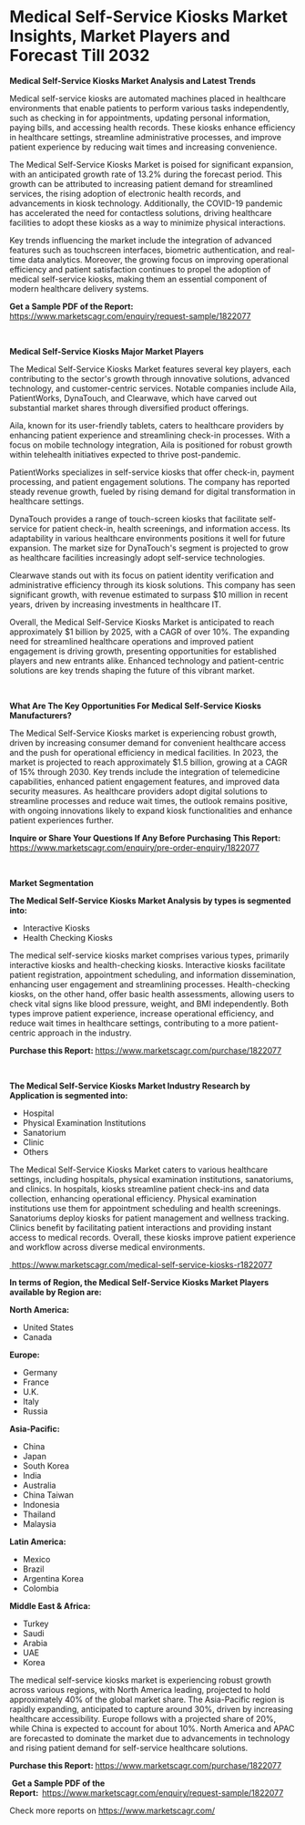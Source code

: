 <p><h1>Medical Self-Service Kiosks Market Insights, Market Players and Forecast Till 2032</h1></p><p><strong>Medical Self-Service Kiosks Market Analysis and Latest Trends</strong></p>
<p><p>Medical self-service kiosks are automated machines placed in healthcare environments that enable patients to perform various tasks independently, such as checking in for appointments, updating personal information, paying bills, and accessing health records. These kiosks enhance efficiency in healthcare settings, streamline administrative processes, and improve patient experience by reducing wait times and increasing convenience.</p><p>The Medical Self-Service Kiosks Market is poised for significant expansion, with an anticipated growth rate of 13.2% during the forecast period. This growth can be attributed to increasing patient demand for streamlined services, the rising adoption of electronic health records, and advancements in kiosk technology. Additionally, the COVID-19 pandemic has accelerated the need for contactless solutions, driving healthcare facilities to adopt these kiosks as a way to minimize physical interactions.</p><p>Key trends influencing the market include the integration of advanced features such as touchscreen interfaces, biometric authentication, and real-time data analytics. Moreover, the growing focus on improving operational efficiency and patient satisfaction continues to propel the adoption of medical self-service kiosks, making them an essential component of modern healthcare delivery systems.</p></p>
<p><strong>Get a Sample PDF of the Report:&nbsp;</strong> <a href="https://www.marketscagr.com/enquiry/request-sample/1822077?utm_campaign=1889&utm_medium=2&utm_source=Github&utm_content=ia&utm_term=27022025&utm_id=medical-self-service-kiosks">https://www.marketscagr.com/enquiry/request-sample/1822077</a></p>
<p>&nbsp;</p>
<p><strong>Medical Self-Service Kiosks Major Market Players</strong></p>
<p><p>The Medical Self-Service Kiosks Market features several key players, each contributing to the sector's growth through innovative solutions, advanced technology, and customer-centric services. Notable companies include Aila, PatientWorks, DynaTouch, and Clearwave, which have carved out substantial market shares through diversified product offerings.</p><p>Aila, known for its user-friendly tablets, caters to healthcare providers by enhancing patient experience and streamlining check-in processes. With a focus on mobile technology integration, Aila is positioned for robust growth within telehealth initiatives expected to thrive post-pandemic. </p><p>PatientWorks specializes in self-service kiosks that offer check-in, payment processing, and patient engagement solutions. The company has reported steady revenue growth, fueled by rising demand for digital transformation in healthcare settings.</p><p>DynaTouch provides a range of touch-screen kiosks that facilitate self-service for patient check-in, health screenings, and information access. Its adaptability in various healthcare environments positions it well for future expansion. The market size for DynaTouch's segment is projected to grow as healthcare facilities increasingly adopt self-service technologies.</p><p>Clearwave stands out with its focus on patient identity verification and administrative efficiency through its kiosk solutions. This company has seen significant growth, with revenue estimated to surpass $10 million in recent years, driven by increasing investments in healthcare IT.</p><p>Overall, the Medical Self-Service Kiosks Market is anticipated to reach approximately $1 billion by 2025, with a CAGR of over 10%. The expanding need for streamlined healthcare operations and improved patient engagement is driving growth, presenting opportunities for established players and new entrants alike. Enhanced technology and patient-centric solutions are key trends shaping the future of this vibrant market.</p></p>
<p>&nbsp;</p>
<p><strong>What Are The Key Opportunities For Medical Self-Service Kiosks Manufacturers?</strong></p>
<p><p>The Medical Self-Service Kiosks market is experiencing robust growth, driven by increasing consumer demand for convenient healthcare access and the push for operational efficiency in medical facilities. In 2023, the market is projected to reach approximately $1.5 billion, growing at a CAGR of 15% through 2030. Key trends include the integration of telemedicine capabilities, enhanced patient engagement features, and improved data security measures. As healthcare providers adopt digital solutions to streamline processes and reduce wait times, the outlook remains positive, with ongoing innovations likely to expand kiosk functionalities and enhance patient experiences further.</p></p>
<p><strong>Inquire or Share Your Questions If Any Before Purchasing This Report:</strong> <a href="https://www.marketscagr.com/enquiry/pre-order-enquiry/1822077?utm_campaign=1889&utm_medium=2&utm_source=Github&utm_content=ia&utm_term=27022025&utm_id=medical-self-service-kiosks">https://www.marketscagr.com/enquiry/pre-order-enquiry/1822077</a></p>
<p>&nbsp;</p>
<p><strong>Market Segmentation</strong></p>
<p><strong>The Medical Self-Service Kiosks Market Analysis by types is segmented into:</strong></p>
<p><ul><li>Interactive Kiosks</li><li>Health Checking Kiosks</li></ul></p>
<p><p>The medical self-service kiosks market comprises various types, primarily interactive kiosks and health-checking kiosks. Interactive kiosks facilitate patient registration, appointment scheduling, and information dissemination, enhancing user engagement and streamlining processes. Health-checking kiosks, on the other hand, offer basic health assessments, allowing users to check vital signs like blood pressure, weight, and BMI independently. Both types improve patient experience, increase operational efficiency, and reduce wait times in healthcare settings, contributing to a more patient-centric approach in the industry.</p></p>
<p><strong>Purchase this Report:&nbsp;</strong><a href="https://www.marketscagr.com/purchase/1822077?utm_campaign=1889&utm_medium=2&utm_source=Github&utm_content=ia&utm_term=27022025&utm_id=medical-self-service-kiosks">https://www.marketscagr.com/purchase/1822077</a></p>
<p>&nbsp;</p>
<p><strong>The Medical Self-Service Kiosks Market Industry Research by Application is segmented into:</strong></p>
<p><ul><li>Hospital</li><li>Physical Examination Institutions</li><li>Sanatorium</li><li>Clinic</li><li>Others</li></ul></p>
<p><p>The Medical Self-Service Kiosks Market caters to various healthcare settings, including hospitals, physical examination institutions, sanatoriums, and clinics. In hospitals, kiosks streamline patient check-ins and data collection, enhancing operational efficiency. Physical examination institutions use them for appointment scheduling and health screenings. Sanatoriums deploy kiosks for patient management and wellness tracking. Clinics benefit by facilitating patient interactions and providing instant access to medical records. Overall, these kiosks improve patient experience and workflow across diverse medical environments.</p></p>
<p><a href="https://www.marketscagr.com/medical-self-service-kiosks-r1822077?utm_campaign=1889&utm_medium=2&utm_source=Github&utm_content=ia&utm_term=27022025&utm_id=medical-self-service-kiosks">&nbsp;https://www.marketscagr.com/medical-self-service-kiosks-r1822077</a></p>
<p><strong>In terms of Region, the Medical Self-Service Kiosks Market Players available by Region are:</strong></p>
<p>
    <p> <strong> North America: </strong>
        <ul>
            <li>United States</li>
            <li>Canada</li>
        </ul>
        </p> 
    <p> <strong> Europe: </strong>
        <ul>
            <li>Germany</li>
            <li>France</li>
            <li>U.K.</li>
            <li>Italy</li>
            <li>Russia</li>
        </ul>
        </p> 
    <p> <strong> Asia-Pacific: </strong>
        <ul>
            <li>China</li>
            <li>Japan</li>
            <li>South Korea</li>
            <li>India</li>
            <li>Australia</li>
            <li>China Taiwan</li>
            <li>Indonesia</li>
            <li>Thailand</li>
            <li>Malaysia</li>
        </ul>
        </p> 
    <p> <strong> Latin America: </strong>
        <ul>
            <li>Mexico</li>
            <li>Brazil</li>
            <li>Argentina Korea</li>
            <li>Colombia</li>
        </ul>
        </p> 
    <p> <strong> Middle East & Africa: </strong>
        <ul>
            <li>Turkey</li>
            <li>Saudi</li>
            <li>Arabia</li>
            <li>UAE</li>
            <li>Korea</li>
        </ul>
    </p>
    </p>
<p><p>The medical self-service kiosks market is experiencing robust growth across various regions, with North America leading, projected to hold approximately 40% of the global market share. The Asia-Pacific region is rapidly expanding, anticipated to capture around 30%, driven by increasing healthcare accessibility. Europe follows with a projected share of 20%, while China is expected to account for about 10%. North America and APAC are forecasted to dominate the market due to advancements in technology and rising patient demand for self-service healthcare solutions.</p></p>
<p><strong>Purchase this Report: </strong><a href="https://www.marketscagr.com/purchase/1822077?utm_campaign=1889&utm_medium=2&utm_source=Github&utm_content=ia&utm_term=27022025&utm_id=medical-self-service-kiosks">https://www.marketscagr.com/purchase/1822077</a></p>
<p>&nbsp;<strong>Get a Sample PDF of the Report:&nbsp;&nbsp;</strong><a href="https://www.marketscagr.com/enquiry/request-sample/1822077?utm_campaign=1889&utm_medium=2&utm_source=Github&utm_content=ia&utm_term=27022025&utm_id=medical-self-service-kiosks">https://www.marketscagr.com/enquiry/request-sample/1822077</a></p>
<p><strong></strong></p>
<p>Check more reports on <a href="https://www.marketscagr.com/?utm_campaign=1889&utm_medium=2&utm_source=Github&utm_content=ia&utm_term=27022025&utm_id=medical-self-service-kiosks">https://www.marketscagr.com/</a></p>